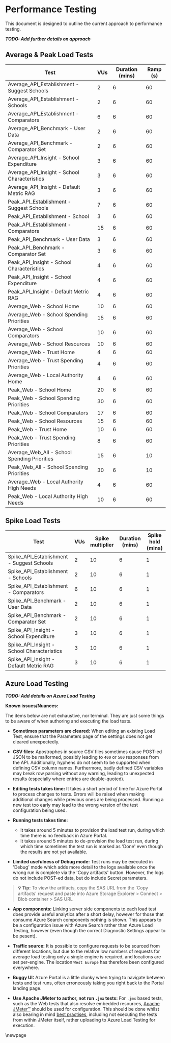# Performance Testing

This document is designed to outline the current approach to performance testing.

**_TODO: Add further details on approach_**

## Average & Peak Load Tests

| Test                                         | VUs | Duration (mins) | Ramp (s) |
|----------------------------------------------|-----|-----------------|----------|
| Average_API_Establishment - Suggest Schools  | 2   | 6               | 60       |
| Average_API_Establishment - Schools          | 2   | 6               | 60       |
| Average_API_Establishment - Comparators      | 6   | 6               | 60       |
| Average_API_Benchmark - User Data            | 2   | 6               | 60       |
| Average_API_Benchmark - Comparator Set       | 2   | 6               | 60       |
| Average_API_Insight - School Expenditure     | 3   | 6               | 60       |
| Average_API_Insight - School Characteristics | 3   | 6               | 60       |
| Average_API_Insight - Default Metric RAG     | 3   | 6               | 60       |
| Peak_API_Establishment - Suggest Schools     | 7   | 6               | 60       |
| Peak_API_Establishment - School              | 3   | 6               | 60       |
| Peak_API_Establishment - Comparators         | 15  | 6               | 60       |
| Peak_API_Benchmark - User Data               | 3   | 6               | 60       |
| Peak_API_Benchmark - Comparator Set          | 3   | 6               | 60       |
| Peak_API_Insight - School Characteristics    | 4   | 6               | 60       |
| Peak_API_Insight - School Expenditure        | 4   | 6               | 60       |
| Peak_API_Insight - Default Metric RAG        | 4   | 6               | 60       |
| Average_Web - School Home                    | 10  | 6               | 60       |
| Average_Web - School Spending Priorities     | 15  | 6               | 60       |
| Average_Web - School Comparators             | 10  | 6               | 60       |
| Average_Web - School Resources               | 10  | 6               | 60       |
| Average_Web - Trust Home                     | 4   | 6               | 60       |
| Average_Web - Trust Spending Priorities      | 4   | 6               | 60       |
| Average_Web - Local Authority Home           | 4   | 6               | 60       |
| Peak_Web - School Home                       | 20  | 6               | 60       |
| Peak_Web - School Spending Priorities        | 30  | 6               | 60       |
| Peak_Web - School Comparators                | 17  | 6               | 60       |
| Peak_Web - School Resources                  | 15  | 6               | 60       |
| Peak_Web - Trust Home                        | 10  | 6               | 60       |
| Peak_Web - Trust Spending Priorities         | 8   | 6               | 60       |
| Average_Web_All - School Spending Priorities | 15  | 6               | 10       |
| Peak_Web_All - School Spending Priorities    | 30  | 6               | 10       |
| Average_Web - Local Authority High Needs     | 4   | 6               | 60       |
| Peak_Web - Local Authority High Needs        | 10  | 6               | 60       |

## Spike Load Tests

| Test                                       | VUs | Spike multiplier | Duration (mins) | Spike hold (mins) |
|--------------------------------------------|-----|------------------|-----------------|-------------------|
| Spike_API_Establishment - Suggest Schools  | 2   | 10               | 6               | 1                 |
| Spike_API_Establishment - Schools          | 2   | 10               | 6               | 1                 |
| Spike_API_Establishment - Comparators      | 6   | 10               | 6               | 1                 |
| Spike_API_Benchmark - User Data            | 2   | 10               | 6               | 1                 |
| Spike_API_Benchmark - Comparator Set       | 2   | 10               | 6               | 1                 |
| Spike_API_Insight - School Expenditure     | 3   | 10               | 6               | 1                 |
| Spike_API_Insight - School Characteristics | 3   | 10               | 6               | 1                 |
| Spike_API_Insight - Default Metric RAG     | 3   | 10               | 6               | 1                 |

## Azure Load Testing

**_TODO: Add details on Azure Load Testing_**

**Known issues/Nuances:**

The items below are not exhaustive, nor terminal. They are just some things to be aware of when authoring and executing the load tests.

- **Sometimes parameters are cleared:** When editing an existing Load Test, ensure that the Parameters page of the settings does not get cleared unexpectedly.

- **CSV files:** Apostrophes in source CSV files sometimes cause POST-ed JSON to be malformed, possibly leading to `400` or `500` responses from the API.
Additionally, hyphens do not seem to be supported when defining CSV column names. Furthermore, badly defined CSV variables may break row parsing without any warning, leading to unexpected results (especially where entries are double-quoted).

- **Editing tests takes time:** It takes a short period of time for Azure Portal to process changes to tests.
Errors will be raised when making additional changes while previous ones are being processed.
Running a new test too early may lead to the wrong version of the test configuration being used.

- **Running tests takes time:**
  - It takes around 5 minutes to provision the load test run, during which time there is no feedback in Azure Portal.
  - It takes around 5 minutes to de-provision the load test run, during which time sometimes the test run is marked as 'Done' even though the results are not yet available.

- **Limited usefulness of Debug mode:** Test runs may be executed in 'Debug' mode which adds more detail to the logs available once the wrong run is complete via the 'Copy artifacts' button.
However, the logs do not include POST-ed data, but do include Secret parameters.

> **💡 Tip:** To view the artifacts, copy the SAS URL from the 'Copy artifacts' request and paste into Azure Storage Explorer > Connect > Blob container > SAS URL

- **App components:** Linking server side components to each load test does provide useful analytics after a short delay, however for those that consume Azure Search components nothing is shown. This appears to be a configuration issue with Azure Search rather than Azure Load Testing, however (even though the correct Diagnostic Settings appear to be pesent).

- **Traffic source:** It is possible to configure requests to be sourced from different locations, but due to the relative low numbers of requests for average load testing only a single engine is required, and locations are set per-engine. The location `West Europe` has therefore been configured everywhere.

- **Buggy UI:** Azure Portal is a little clunky when trying to navigate between tests and test runs, often erroneously taking you right back to the Portal landing page.

- **Use Apache JMeter to author, not run `.jmx` tests:** For `.jmx` based tests, such as the Web tests that also resolve embedded resources, [Apache JMeter™](https://jmeter.apache.org/) should be used for configuration. This should be done whilst also bearing in mind [best practises](https://www.blazemeter.com/blog/web-testing-jmeter), including not executing the tests from within JMeter itself, rather uploading to Azure Load Testing for execution.

<!-- Leave the rest of this page blank -->
\newpage
